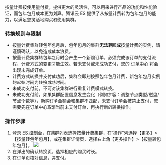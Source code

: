 按量计费按使用量付费，提供更大的灵活性，可以用来进行产品的功能和性能验证，而包年包月成本更为划算。腾讯云 ES 提供了从按量计费转为包年包月的能力，以满足您灵活地购买和使用集群。

### 转换规则与限制
- 按量计费集群转包年包月后，包年包月的集群**无法转回成**按量计费的实例，请谨慎确认，以免造成成本浪费。
- 按量计费集群转包年包月时会产生一个新购订单，必须完成该订单的支付流程，计费方式的变更才能生效。若未支付或未成功支付，您的 [订单中心](https://console.cloud.tencent.com/deal) 将会出现未完成订单。
- 计费方式转换并支付成功后，集群会即刻按照包年包月计费，新包年包月实例的起始时间为转换成功时间。
- 未成功支付前，不可对该集群进行重复计费模式转换。
- 未成功支付前，如果集群配置信息发生变化（例如扩容：调整节点类型/磁盘/节点个数等），新购订单金额会和集群不匹配，未支付订单会被禁止支付，您需要先在订单中心取消当前未支付订单，再执行新的转换操作。

### 操作步骤
1. 登录 [ES 控制台](https://console.cloud.tencent.com/es)，在集群列表选择按量计费集群，在“操作”列选择【更多】>【按量转包年包月】，或在集群详情页，选择右上角【更多操作】>【按量转包年包月】。
![](https://main.qcloudimg.com/raw/e9ce2e193312134f6778de639e63ebac.png)
2. 在弹出的确认转换页，选择相应的购买时长。
3. 在订单页核对信息，并支付。

